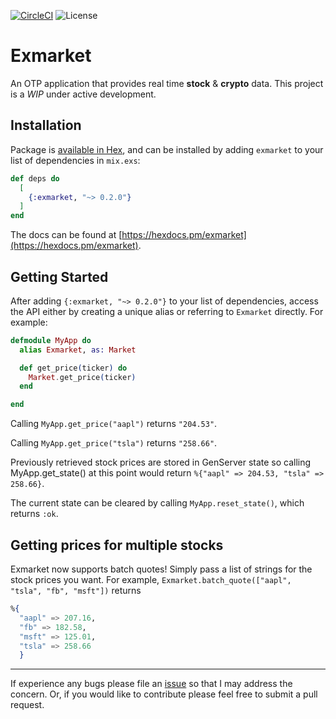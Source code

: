 [![CircleCI](https://circleci.com/gh/EssenceOfChaos/exmarket/tree/master.svg?style=svg)](https://circleci.com/gh/EssenceOfChaos/exmarket/tree/master)
![License](https://img.shields.io/github/license/essenceofchaos/exmarket.svg)

# Exmarket


An OTP application that provides real time **stock** & **crypto** data. This project is a _WIP_ under active development.

## Installation

Package is [available in Hex](https://hex.pm/packages/exmarket), and can be installed
by adding `exmarket` to your list of dependencies in `mix.exs`:

```elixir
def deps do
  [
    {:exmarket, "~> 0.2.0"}
  ]
end
```

The docs can be found at [https://hexdocs.pm/exmarket](https://hexdocs.pm/exmarket).

## Getting Started

After adding `{:exmarket, "~> 0.2.0"}` to your list of dependencies, access the API either by creating a unique alias or referring to `Exmarket` directly. For example:

```elixir
defmodule MyApp do
  alias Exmarket, as: Market

  def get_price(ticker) do
    Market.get_price(ticker)
  end

end
```

Calling `MyApp.get_price("aapl")` returns `"204.53"`.

Calling `MyApp.get_price("tsla")` returns `"258.66"`.

Previously retrieved stock prices are stored in GenServer state so calling MyApp.get_state() at this point would return `%{"aapl" => 204.53, "tsla" => 258.66}`.

The current state can be cleared by calling `MyApp.reset_state()`, which returns `:ok`.

## Getting prices for multiple stocks

Exmarket now supports batch quotes! Simply pass a list of strings for the stock prices you want. For example, `Exmarket.batch_quote(["aapl", "tsla", "fb", "msft"])` returns

```elixir
%{
  "aapl" => 207.16,
  "fb" => 182.58,
  "msft" => 125.01,
  "tsla" => 258.66
  }
```

---

If experience any bugs please file an [issue](https://github.com/EssenceOfChaos/exmarket/issues/new) so that I may address the concern. Or, if you would like to contribute please feel free to submit a pull request.
